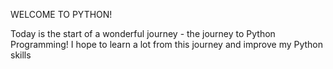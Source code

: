 WELCOME TO PYTHON!

Today is the start of a wonderful journey - the journey to Python Programming! 
I hope to learn a lot from this journey and improve my Python skills
